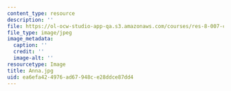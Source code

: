 ```yaml
---
content_type: resource
description: ''
file: https://ol-ocw-studio-app-qa.s3.amazonaws.com/courses/res-8-007-cosmic-origin-of-the-chemical-elements-fall-2019/ea6efa424976ad67948ce28ddce87dd4_Anna.jpg
file_type: image/jpeg
image_metadata:
  caption: ''
  credit: ''
  image-alt: ''
resourcetype: Image
title: Anna.jpg
uid: ea6efa42-4976-ad67-948c-e28ddce87dd4
---
```

